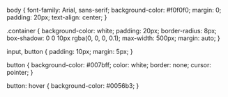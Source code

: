 body {
    font-family: Arial, sans-serif;
    background-color: #f0f0f0;
    margin: 0;
    padding: 20px;
    text-align: center;
}

.container {
    background-color: white;
    padding: 20px;
    border-radius: 8px;
    box-shadow: 0 0 10px rgba(0, 0, 0, 0.1);
    max-width: 500px;
    margin: auto;
}

input, button {
    padding: 10px;
    margin: 5px;
}

button {
    background-color: #007bff;
    color: white;
    border: none;
    cursor: pointer;
}

button: hover {
    background-color: #0056b3;
}
